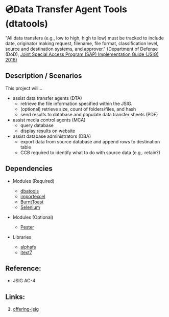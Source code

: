 # 💿Data Transfer Agent Tools (dtatools)

"All data transfers (e.g., low to high, high to low) must be tracked to include date, originator 
making request, filename, file format, classification level, source and destination systems, 
and approver." (Department of Defense (DoD), [Joint Special Access Program (SAP) Implementation Guide (JSIG) 2016)](https://www.dcsa.mil/portals/91/documents/ctp/nao/JSIG_2016April11_Final_(53Rev4).pdf)  

## Description / Scenarios
This project will...
  * assist data transfer agents (DTA)  
    * retrieve the file information specified within the JSIG.  
    * (optional) retrieve size, count of folders/files, and hash  
    * send results to database and populate data transfer sheets (PDF)  
  * assist media control agents (MCA)
    * query database  
    * display results on website  
  * assist database administrators (DBA)
    * export data from source database and append rows to destination table
    * CCB required to identify what to do with source data (e.g,. retain?)

## Dependencies
* Modules (Required)  
  * [dbatools](https://github.com/dataplat/dbatools)  
  * [importexcel](https://github.com/dfinke/ImportExcel)  
  * [BurntToast](https://www.powershellgallery.com/packages/BurntToast/0.8.5)  
  * [Selenium](https://www.powershellgallery.com/packages/Selenium/3.0.1)  
* Modules (Optional)  
  * [Pester](https://github.com/pester/Pester)  

* Libraries
  * [alphafs](http://alphafs.alphaleonis.com/)  
  * [itext7](https://itextpdf.com/)  
  
## Reference:  
* JSIG AC-4  

## Links:  
1. [offering-jsig](https://learn.microsoft.com/en-us/azure/compliance/offerings/offering-jsig)  
